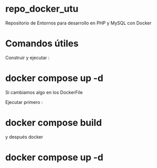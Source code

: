 # repo_docker_utu
Repositorio de Entornos para desarrollo en PHP y MySQL con Docker

# Comandos útiles

Construir y ejecutar : 

# docker compose up -d

Si cambiamos algo en los DockerFile

Ejecutar primero : 
# docker compose build

y después docker 
# docker compose up -d
